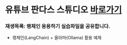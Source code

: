 # 유튜브 판다스 스튜디오 [바로가기](https://www.youtube.com/channel/UCh-c-LFH9Q6VbHRRqD4oLOA)

### 재생목록: 랭체인 응용하기 실습파일을 공유합니다. 
- 랭체인(LangChain) + 올라마(Ollama) 활용 예제 
